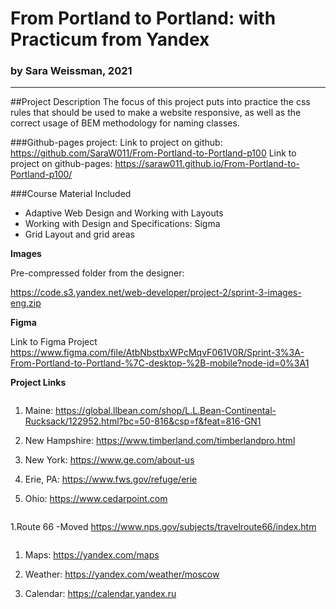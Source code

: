 # From Portland to Portland: with Practicum from Yandex
### by Sara Weissman, 2021
__________________________________________________________

##Project Description
The focus of this project puts into practice the css rules that should be used to make a website responsive, as well as the correct usage of BEM methodology for naming classes. 

###Github-pages project:
Link to project on github:  https://github.com/SaraW011/From-Portland-to-Portland-p100 
Link to project on github-pages: https://saraw011.github.io/From-Portland-to-Portland-p100/

###Course Material Included
* Adaptive Web Design and Working with Layouts
* Working with Design and Specifications: Sigma
* Grid Layout and grid areas

**Images**

Pre-compressed folder from the designer:

 https://code.s3.yandex.net/web-developer/project-2/sprint-3-images-eng.zip 

**Figma**

Link to Figma Project  https://www.figma.com/file/AtbNbstbxWPcMqvF061V0R/Sprint-3%3A-From-Portland-to-Portland-%7C-desktop-%2B-mobile?node-id=0%3A1 

**Project Links**

```  places
```

1. Maine:
 https://global.llbean.com/shop/L.L.Bean-Continental-Rucksack/122952.html?bc=50-816&csp=f&feat=816-GN1 

2. New Hampshire:
 https://www.timberland.com/timberlandpro.html 

3. New York:
 https://www.ge.com/about-us 

4. Erie, PA:
 https://www.fws.gov/refuge/erie 

5. Ohio:
 https://www.cedarpoint.com 

```  cover
```  
1.Route 66 -Moved
 https://www.nps.gov/subjects/travelroute66/index.htm 

```  footer
``` 

1. Maps:
 https://yandex.com/maps 

2. Weather:
 https://yandex.com/weather/moscow 


3. Calendar:
 https://calendar.yandex.ru 
